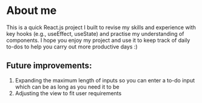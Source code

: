 # About me
This is a quick React.js project I built to revise my skills and experience with key hooks (e.g., useEffect, useState) and practise my understanding of components. I hope you enjoy my project and use it to keep track of daily to-dos to help you carry out more productive days :)

## Future improvements:
1. Expanding the maximum length of inputs so you can enter a to-do input which can be as long as you need it to be
2. Adjusting the view to fit user requirements
